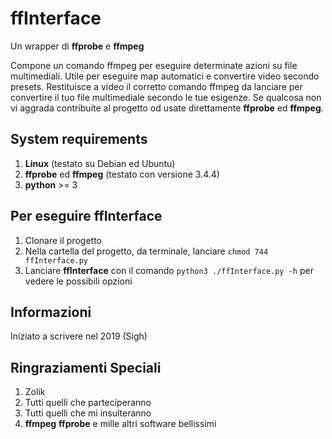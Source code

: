 # ffInterface

Un wrapper di **ffprobe** e **ffmpeg**

Compone un comando ffmpeg per eseguire determinate azioni su file multimediali.
Utile per eseguire map automatici e convertire video secondo presets. 
Restituisce a video il corretto comando ffmpeg da lanciare per convertire il tuo file multimediale secondo le tue esigenze.
Se qualcosa non vi aggrada contribuite al progetto od usate direttamente **ffprobe** ed **ffmpeg**. 

## System requirements
1. **Linux** (testato su Debian ed Ubuntu)
2. **ffprobe** ed **ffmpeg** (testato con versione 3.4.4)
3. **python** >= 3

## Per eseguire ffInterface
1. Clonare il progetto
2. Nella cartella del progetto, da terminale, lanciare `chmod 744 ffInterface.py`
3. Lanciare **ffInterface** con il comando `python3 ./ffInterface.py -h` per vedere le possibili opzioni

## Informazioni
Iniziato a scrivere nel 2019 (Sigh)

## Ringraziamenti Speciali
1. Zolik
2. Tutti quelli che parteciperanno
3. Tutti quelli che mi insulteranno
4. **ffmpeg** **ffprobe** e mille altri software bellissimi

